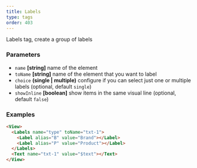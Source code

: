 ```yaml
---
title: Labels
type: tags
order: 403
---
```


Labels tag, create a group of labels

### Parameters

-   `name` **[string]** name of the element
-   `toName` **[string]** name of the element that you want to label
-   `choice` **(single | multiple)** configure if you can select just one or multiple labels (optional, default `single`)
-   `showInline` **[boolean]** show items in the same visual line (optional, default `false`)

### Examples

```html
<View>
  <Labels name="type" toName="txt-1">
    <Label alias="B" value="Brand"></Label>
    <Label alias="P" value="Product"></Label>
  </Labels>
  <Text name="txt-1" value="$text"></Text>
</View>
```
